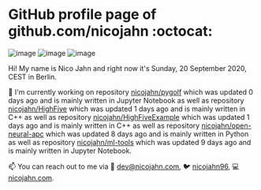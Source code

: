 # GitHub profile page of <!-- github -->github.com/nicojahn<!-- github --> :octocat:

![image](https://img.shields.io/badge/in%20progress%20since-aug.%201996-blue?style=flat) ![image](https://img.shields.io/badge/runs%20on-caffeine-brown?style=flat&logo=buy-me-a-coffee&logoColor=brown) ![image](https://img.shields.io/badge/homepage-blank-white?style=flat&?link=https://nicojahn.com&link=https://nicojahn.com)

Hi! My name is <!-- name -->Nico Jahn<!-- name --> and right now it's <!-- date -->Sunday, 20 September 2020, CEST<!-- date --> in <!-- city -->Berlin<!-- city -->.

🔭 I'm currently working on <!-- projects -->repository [nicojahn/pygolf](https://github.com/nicojahn/pygolf) which was updated 0 days ago and is mainly written in Jupyter Notebook as well as repository [nicojahn/HighFive](https://github.com/nicojahn/HighFive) which was updated 1 days ago and is mainly written in C++ as well as repository [nicojahn/HighFiveExample](https://github.com/nicojahn/HighFiveExample) which was updated 1 days ago and is mainly written in C++ as well as repository [nicojahn/open-neural-apc](https://github.com/nicojahn/open-neural-apc) which was updated 8 days ago and is mainly written in Python as well as repository [nicojahn/ml-tools](https://github.com/nicojahn/ml-tools) which was updated 9 days ago and is mainly written in Jupyter Notebook<!-- projects -->.

📫 You can reach out to me via <!-- contact -->:email: dev@nicojahn.com, :bird: [nicojahn96](https://twitter.com/nicojahn96), :computer: [nicojahn.com](https://nicojahn.com)<!-- contact -->.
